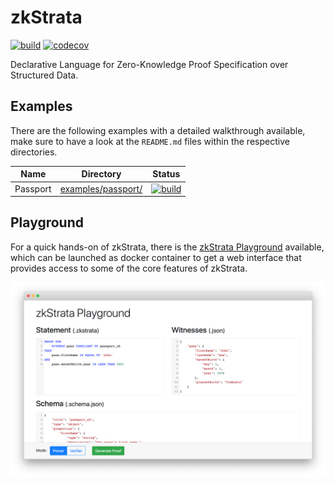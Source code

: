 # zkStrata
[![build](https://github.com/MarcKloter/zkStrata/workflows/build/badge.svg)](https://github.com/MarcKloter/zkStrata/actions?query=workflow:build)
[![codecov](https://codecov.io/gh/MarcKloter/zkStrata/branch/master/graph/badge.svg)](https://codecov.io/gh/MarcKloter/zkStrata)

Declarative Language for Zero-Knowledge Proof Specification over Structured Data.

## Examples
There are the following examples with a detailed walkthrough available, make sure to have a look at the `README.md` files within the respective directories.

| Name | Directory | Status |
| ---- | --------- | ------ |
| Passport | [examples/passport/](examples/passport/) | [![build](https://github.com/MarcKloter/zkStrata/workflows/example%3A%20passport/badge.svg)](https://github.com/MarcKloter/zkStrata/actions?query=workflow:"example:+passport") |

## Playground
For a quick hands-on of zkStrata, there is the [zkStrata Playground](https://github.com/MarcKloter/zkStrata-playground) available, which can be launched as docker container to get a web interface that provides access to some of the core features of zkStrata.

![zkStrata-playground](zkstrata-playground.png)

